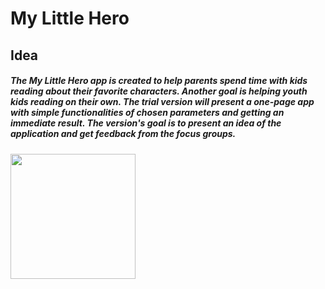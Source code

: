 # My Little Hero
## Idea
<h5>
     The My Little Hero app is created to help parents spend time with kids reading about their favorite characters. Another goal is helping youth kids reading on their own.
The trial version will present a one-page app with simple functionalities of chosen parameters and getting an immediate result. The version's goal is to present an idea of the application and get feedback from the focus groups.
</h5>

<img src="https://media2.giphy.com/media/3o7520lCLgQnTKJ1ni/giphy.gif" width="200" height="200">






